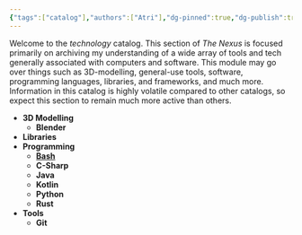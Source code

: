 ```yaml
---
{"tags":["catalog"],"authors":["Atri"],"dg-pinned":true,"dg-publish":true,"dg-note-icon":"server","permalink":"/tech/tech/","pinned":true,"dgPassFrontmatter":true,"noteIcon":"server","created":"2024-03-06T10:48:29.772-05:00","updated":"2024-03-11T16:28:15.935-04:00"}
---
```


Welcome to the *technology* catalog. This section of *The Nexus* is focused primarily on archiving my understanding of a wide array of tools and tech generally associated with computers and software.  This module may go over things such as 3D-modelling, general-use tools, software, programming languages, libraries, and frameworks, and much more. Information in this catalog is highly volatile compared to other catalogs, so expect this section to remain much more active than others.


- **3D Modelling**
  - **Blender**
- **Libraries**
- **Programming**
  - **[Bash](./Programming/Bash/Bash.md)**
  - **C-Sharp**
  - **Java**
  - **Kotlin**
  - **Python**
  - **Rust**
- **Tools**
  - **Git**


